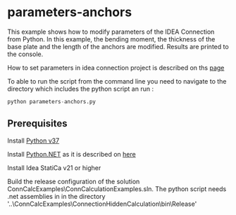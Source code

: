# parameters-anchors

This example shows how to modify parameters of the IDEA Connection from Python. In this example, the bending moment, the thickness of the base plate and the length of the anchors are modified. Results are printed to the console.

How to set parameters in idea connection project is described on ths [page](../../../../../docs/docs/api/api_parameters_getting_started.md)

<!---![Python script in Visual Studio Code](../../../../Images/python-vs-code.png)--->

To able to run the script from the command line you need to navigate to the directory which includes the python script an run :

```python
python parameters-anchors.py
```

## Prerequisites

Install [Python v37](https://www.python.org/downloads/)

Install [Python.NET](http://pythonnet.github.io/) as it is described on [here](https://github.com/pythonnet/pythonnet/wiki/Installation)

Install Idea StatiCa v21 or higher

Build the release configuration of the solution ConnCalcExamples\ConnCalculationExamples.sln. The python script needs .net assemblies in  in the directory '..\ConnCalcExamples\ConnectionHiddenCalculation\bin\Release'

